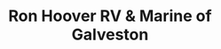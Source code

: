 ---
title: "Ron Hoover RV & Marine of Galveston"
url: /galveston/ron-hoover-rv-and-marine-of-galveston/
shop: caravan
---